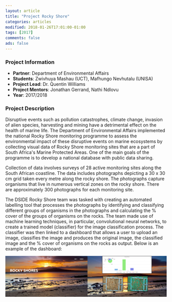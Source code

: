 ```yaml
---
layout: article
title: "Project Rocky Shore"
categories: articles
modified: 2018-01-26T17:01:00-01:00
tags: [2017]
comments: false
ads: false
---
```



### Project Information

* **Partner**: Department of Environmental Affairs
* **Students**: Zwivhuya Mashau (UCT), Mafhungo Nevhutalu (UNISA)
* **Project Lead**: Dr. Quentin Williams
* **Project Mentors**: Jonathan Gerrand, Nathi Ndlovu
* **Year**: 2017/2018

### Project Description

Disruptive events such as pollution catastrophes, climate change, invasion of alien species, harvesting and mining have a detrimental effect on the health of marine life. The Department of Environmental Affairs implemented the national Rocky Shore monitoring programme to assess the environmental impact of these disruptive events on marine ecosystems by collecting visual data of Rocky Shore monitoring sites that are a part of South Africa's Marine Protected Areas. One of the main goals of the programme is to develop a national database with public data sharing. 

Collection of data involves surveys of 28 active monitoring sites along the South African coastline. The data includes photographs depicting a 30 x 30 cm grid taken every metre along the rocky shore. The photographs capture organisms that live in numerous vertical zones on the rocky shore. There are approximately 300 photographs for each monitoring site. 

The DSIDE Rocky Shore team was tasked with creating an automated labelling tool that processes the photographs by identifying and classifying different groups of organisms in the photographs and calculating the % cover of the groups of organisms on the rocks. The team made use of machine learning techniques, in particular, convolutional neural networks, to create a trained model (classifier) for the image classification process. The classifier was then linked to a dashboard that allows a user to upload an image, classifies the image and produces the original image, the classified image and the % cover of organisms on the rocks as output. Below is an example of the dashboard:

![Dashboard](/images/rocky-shore.jpg)





